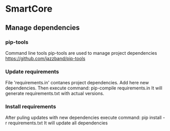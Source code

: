 # SmartCore

## Manage dependencies

### pip-tools
Command line tools pip-tools are used to manage project dependencies
https://github.com/jazzband/pip-tools

### Update requirements
File 'requirements.in' contanes project dependencies. Add here new dependencies.
Then execute command:
pip-compile requirements.in
It will generate requirements.txt with actual versions.

### Install requirements
After puling updates with new dependencies execute command:
pip install -r requirements.txt
It will update all dependencies

